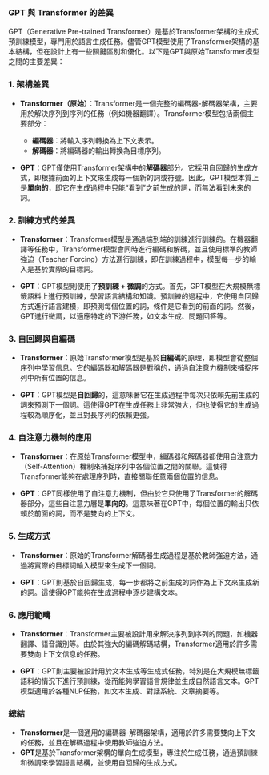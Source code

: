 ### GPT 與 Transformer 的差異

GPT（Generative Pre-trained Transformer）是基於Transformer架構的生成式預訓練模型，專門用於語言生成任務。儘管GPT模型使用了Transformer架構的基本結構，但在設計上有一些關鍵區別和優化。以下是GPT與原始Transformer模型之間的主要差異：

### 1. 架構差異

- **Transformer（原始）**：Transformer是一個完整的編碼器-解碼器架構，主要用於解決序列到序列的任務（例如機器翻譯）。Transformer模型包括兩個主要部分：
  - **編碼器**：將輸入序列轉換為上下文表示。
  - **解碼器**：將編碼器的輸出轉換為目標序列。

- **GPT**：GPT僅使用Transformer架構中的**解碼器**部分。它採用自回歸的生成方式，即根據前面的上下文來生成每一個新的詞或符號。因此，GPT模型本質上是**單向的**，即它在生成過程中只能“看到”之前生成的詞，而無法看到未來的詞。

### 2. 訓練方式的差異

- **Transformer**：Transformer模型是通過端到端的訓練進行訓練的。在機器翻譯等任務中，Transformer模型會同時進行編碼和解碼，並且使用標準的教師強迫（Teacher Forcing）方法進行訓練，即在訓練過程中，模型每一步的輸入是基於實際的目標詞。

- **GPT**：GPT模型則使用了**預訓練 + 微調**的方式。首先，GPT模型在大規模無標籤語料上進行預訓練，學習語言結構和知識。預訓練的過程中，它使用自回歸方式進行語言建模，即預測每個位置的詞，條件是它看到的前面的詞。然後，GPT進行微調，以適應特定的下游任務，如文本生成、問題回答等。

### 3. 自回歸與自編碼

- **Transformer**：原始Transformer模型是基於**自編碼**的原理，即模型會從整個序列中學習信息。它的編碼器和解碼器是對稱的，通過自注意力機制來捕捉序列中所有位置的信息。

- **GPT**：GPT模型是**自回歸**的，這意味著它在生成過程中每次只依賴先前生成的詞來預測下一個詞。這使得GPT在生成任務上非常強大，但也使得它的生成過程較為順序化，並且對長序列的依賴更強。

### 4. 自注意力機制的應用

- **Transformer**：在原始Transformer模型中，編碼器和解碼器都使用自注意力（Self-Attention）機制來捕捉序列中各個位置之間的關聯。這使得Transformer能夠在處理序列時，直接關聯任意兩個位置的信息。

- **GPT**：GPT同樣使用了自注意力機制，但由於它只使用了Transformer的解碼器部分，這些自注意力層是**單向的**。這意味著在GPT中，每個位置的輸出只依賴於前面的詞，而不是雙向的上下文。

### 5. 生成方式

- **Transformer**：原始的Transformer解碼器生成過程是基於教師強迫方法，通過將實際的目標詞輸入模型來生成下一個詞。

- **GPT**：GPT則基於自回歸生成，每一步都將之前生成的詞作為上下文來生成新的詞。這使得GPT能夠在生成過程中逐步建構文本。

### 6. 應用範疇

- **Transformer**：Transformer主要被設計用來解決序列到序列的問題，如機器翻譯、語音識別等。由於其強大的編碼解碼結構，Transformer適用於許多需要雙向上下文信息的任務。

- **GPT**：GPT則主要被設計用於文本生成等生成式任務，特別是在大規模無標籤語料的情況下進行預訓練，從而能夠學習語言規律並生成自然語言文本。GPT模型適用於各種NLP任務，如文本生成、對話系統、文章摘要等。

### 總結

- **Transformer**是一個通用的編碼器-解碼器架構，適用於許多需要雙向上下文的任務，並且在解碼過程中使用教師強迫方法。
- **GPT**是基於Transformer架構的單向生成模型，專注於生成任務，通過預訓練和微調來學習語言結構，並使用自回歸的生成方式。